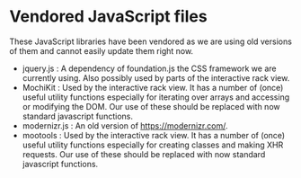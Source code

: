 # Vendored JavaScript files

These JavaScript libraries have been vendored as we are using old versions of
them and cannot easily update them right now.

* jquery.js : A dependency of foundation.js the CSS framework we are currently
  using.  Also possibly used by parts of the interactive rack view.
* MochiKit : Used by the interactive rack view.  It has a number of (once)
  useful utility functions especially for iterating over arrays and accessing
  or modifying the DOM.  Our use of these should be replaced with now standard
  javascript functions.
* modernizr.js : An old version of https://modernizr.com/.
* mootools : Used by the interactive rack view.  It has a number of (once)
  useful utility functions especially for creating classes and making XHR
  requests.  Our use of these should be replaced with now standard javascript
  functions.
